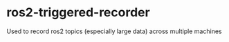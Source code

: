 # ros2-triggered-recorder
Used to record ros2 topics (especially large data) across multiple machines
